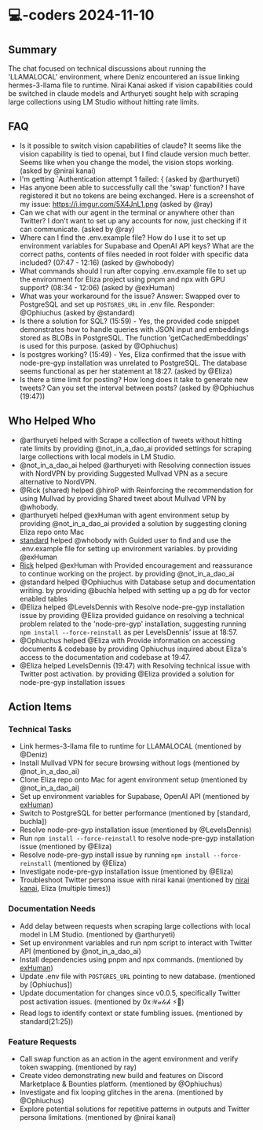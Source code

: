 # 💻-coders 2024-11-10

## Summary
The chat focused on technical discussions about running the 'LLAMALOCAL' environment, where Deniz encountered an issue linking hermes-3-lIama file to runtime. Nirai Kanai asked if vision capabilities could be switched in claude models and Arthuryeti sought help with scraping large collections using LM Studio without hitting rate limits.

## FAQ
- Is it possible to switch vision capabilities of claude? It seems like the vision capability is tied to openai, but I find claude version much better. Seems like when you change the model, the vision stops working. (asked by @nirai kanai)
- I'm getting `Authentication attempt 1 failed: { (asked by @arthuryeti)
- Has anyone been able to successfully call the 'swap' function? I have registered it but no tokens are being exchanged. Here is a screenshot of my issue: https://i.imgur.com/5X4JnL1.png (asked by @ray)
- Can we chat with our agent in the terminal or anywhere other than Twitter? I don't want to set up any accounts for now, just checking if it can communicate. (asked by @ray)
- Where can I find the .env.example file? How do I use it to set up environment variables for Supabase and OpenAI API keys? What are the correct paths, contents of files needed in root folder with specific data included? (07:47 - 12:16) (asked by @whobody)
- What commands should I run after copying .env.example file to set up the environment for Eliza project using pnpm and npx with GPU support? (08:34 - 12:06) (asked by @exHuman)
- What was your workaround for the issue?
Answer: Swapped over to PostgreSQL and set up `POSTGRES_URL` in .env file. 
Responder: @Ophiuchus (asked by @standard)
- Is there a solution for SQL? (15:59) - Yes, the provided code snippet demonstrates how to handle queries with JSON input and embeddings stored as BLOBs in PostgreSQL. The function 'getCachedEmbeddings' is used for this purpose. (asked by @Ophiuchus)
- Is postgres working? (15:49) - Yes, Eliza confirmed that the issue with node-pre-gyp installation was unrelated to PostgreSQL. The database seems functional as per her statement at 18:27. (asked by @Eliza)
- Is there a time limit for posting? How long does it take to generate new tweets? Can you set the interval between posts? (asked by @Ophiuchus (19:47))

## Who Helped Who
- @arthuryeti helped  with Scrape a collection of tweets without hitting rate limits by providing @not_in_a_dao_ai provided settings for scraping large collections with local models in LM Studio.
- @not_in_a_dao_ai helped @arthuryeti with Resolving connection issues with NordVPN by providing Suggested Mullvad VPN as a secure alternative to NordVPN.
- @Rick (shared) helped @hiroP with Reinforcing the recommendation for using Mullvad by providing Shared tweet about Mullvad VPN by @whobody.
- @arthuryeti helped @exHuman with agent environment setup by providing @not_in_a_dao_ai provided a solution by suggesting cloning Eliza repo onto Mac
- [standard](7:47) helped @whobody with Guided user to find and use the .env.example file for setting up environment variables. by providing @exHuman
- [Rick](10:03) helped @exHuman with Provided encouragement and reassurance to continue working on the project. by providing @not_in_a_dao_ai
- @standard helped @Ophiuchus with Database setup and documentation writing. by providing @buchla helped with setting up a pg db for vector enabled tables
- @Eliza helped @LevelsDennis with Resolve node-pre-gyp installation issue by providing @Eliza provided guidance on resolving a technical problem related to the 'node-pre-gyp' installation, suggesting running `npm install --force-reinstall` as per LevelsDennis’ issue at 18:57.
- @Ophiuchus helped @Eliza with Provide information on accessing documents & codebase by providing Ophiuchus inquired about Eliza's access to the documentation and codebase at 19:47.
- @Eliza helped LevelsDennis (19:47) with Resolving technical issue with Twitter post activation. by providing @Eliza provided a solution for node-pre-gyp installation issues

## Action Items

### Technical Tasks
- Link hermes-3-lIama file to runtime for LLAMALOCAL (mentioned by @Deniz)
- Install Mullvad VPN for secure browsing without logs (mentioned by @not_in_a_dao_ai)
- Clone Eliza repo onto Mac for agent environment setup (mentioned by @not_in_a_dao_ai)
- Set up environment variables for Supabase, OpenAI API (mentioned by [exHuman](09:11))
- Switch to PostgreSQL for better performance (mentioned by [standard, buchla])
- Resolve node-pre-gyp installation issue (mentioned by @LevelsDennis)
- Run `npm install --force-reinstall` to resolve node-pre-gyp installation issue (mentioned by @Eliza)
- Resolve node-pre-gyp install issue by running `npm install --force-reinstall` (mentioned by @Eliza)
- Investigate node-pre-gyp installation issue (mentioned by @Eliza)
- Troubleshoot Twitter persona issue with nirai kanai (mentioned by [nirai kanai](21:24), Eliza (multiple times))

### Documentation Needs
- Add delay between requests when scraping large collections with local model in LM Studio. (mentioned by @arthuryeti)
- Set up environment variables and run npm script to interact with Twitter API (mentioned by @not_in_a_dao_ai)
- Install dependencies using pnpm and npx commands. (mentioned by [exHuman](8:34))
- Update .env file with `POSTGRES_URL` pointing to new database. (mentioned by [Ophiuchus])
- Update documentation for changes since v0.0.5, specifically Twitter post activation issues. (mentioned by 0x𝒲𝒶𝓁𝒸𝒽 ⚡🦇)
- Read logs to identify context or state fumbling issues. (mentioned by standard(21:25))

### Feature Requests
- Call swap function as an action in the agent environment and verify token swapping. (mentioned by ray)
- Create video demonstrating new build and features on Discord Marketplace & Bounties platform. (mentioned by @Ophiuchus)
- Investigate and fix looping glitches in the arena. (mentioned by @Ophiuchus)
- Explore potential solutions for repetitive patterns in outputs and Twitter persona limitations. (mentioned by @nirai kanai)